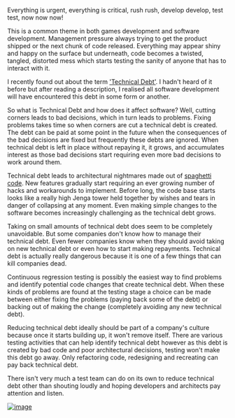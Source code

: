 Everything is urgent, everything is critical, rush rush, develop develop, test test, now now now!

This is a common theme in both games development and software development. Management pressure always trying to get the product shipped or the next chunk of code released. Everything may appear shiny and happy on the surface but underneath, code becomes a twisted, tangled, distorted mess which starts testing the sanity of anyone that has to interact with it. 


I recently found out about the term ['Technical Debt'](http://en.wikipedia.org/wiki/Technical_debt). I hadn't heard of it before but after reading a description, I realised all software development will have encountered this debt in some form or another.  


So what is Technical Debt and how does it affect software? Well, cutting corners leads to bad decisions, which in turn leads to problems. Fixing problems takes time so when corners are cut a technical debt is created. The debt can be paid at some point in the future when the consequences of the bad decisions are fixed but frequently these debts are ignored.  When technical debt is left in place without repaying it, it grows, and accumulates interest as those bad decisions start requiring even more bad decisions to work around them.  


Technical debt leads to architectural nightmares made out of [spaghetti code](http://en.wikipedia.org/wiki/Spaghetti_code). New features gradually start requiring an ever growing number of hacks and workarounds to implement. Before long, the code base starts looks like a really high Jenga tower held together by wishes and tears in danger of collapsing at any moment. Even making simple changes to the software becomes increasingly challenging as the technical debt grows.


Taking on small amounts of technical debt does seem to be completely unavoidable. But some companies don't know how to manage their technical debt. Even fewer companies know when they should avoid taking on new technical debt or even how to start making repayments. Technical debt is actually really dangerous because it is one of a few things that can kill companies dead. 


Continuous regression testing is possibly the easiest way to find problems and identify potential code changes that create technical debt. When these kinds of problems are found at the testing stage a choice can be made between either fixing the problems (paying back some of the debt) or backing out of making the change (completely avoiding any new technical debt).


Reducing technical debt ideally should be part of a company's culture because once it starts building up, it won't remove itself. There are various testing activities that can help identify technical debt however as this debt is created by bad code and poor architectural decisions, testing won't make this debt go away. Only refactoring code, redesigning and recreating can pay back technical debt.


There isn't very much a test team can do on its own to reduce technical debt other than shouting loudly and hoping developers and architects pay attention and listen. 




[![image](http://3.bp.blogspot.com/-HYthXOcdKEw/VNHdz3u6QuI/AAAAAAAABT4/HfvPddrI_b8/s320/catcode.jpg)](http://3.bp.blogspot.com/-HYthXOcdKEw/VNHdz3u6QuI/AAAAAAAABT4/HfvPddrI_b8/s1600/catcode.jpg)
